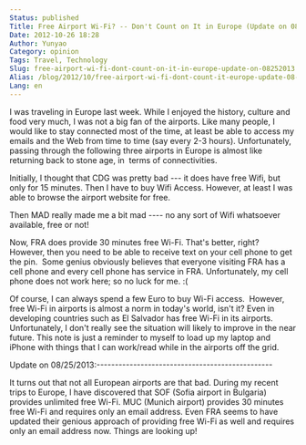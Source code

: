 ```yaml
---
Status: published
Title: Free Airport Wi-Fi? -- Don't Count on It in Europe (Update on 08/25/2013)
Date: 2012-10-26 18:28
Author: Yunyao
Category: opinion
Tags: Travel, Technology
Slug: free-airport-wi-fi-dont-count-on-it-in-europe-update-on-08252013
Alias: /blog/2012/10/free-airport-wi-fi-dont-count-it-europe-update-08-25-2013
Lang: en
---
```


I was traveling in Europe last week. While I enjoyed the history, culture and food very much, I was not a big fan of the airports. Like many people, I would like to stay connected most of the time, at least be able to access my emails and the Web from time to time (say every 2-3 hours). Unfortunately, passing through the following three airports in Europe is almost like returning back to stone age, in  terms of connectivities.

Initially, I thought that CDG was pretty bad --- it does have free Wifi, but only for 15 minutes. Then I have to buy Wifi Access. However, at least I was able to browse the airport website for free. 


Then MAD really made me a bit mad ---- no any sort of Wifi whatsoever available, free or not!

Now, FRA does provide 30 minutes free Wi-Fi. That's better, right? However, then you need to be able to receive text on your cell phone to get the pin.  Some genius obviously believes that everyone visiting FRA has a cell phone and every cell phone has service in FRA. Unfortunately, my cell phone does not work here; so no luck for me. :(  

Of course, I can always spend a few Euro to buy Wi-Fi access.  However, free Wi-Fi in airports is almost a norm in today's world, isn't it? Even in developing countries such as El Salvador has free Wi-Fi in its airports.  Unfortunately, I don't really see the situation will likely to improve in the near future. This note is just a reminder to myself to load up my laptop and iPhone with things that I can work/read while in the airports off the grid.

  
Update on 08/25/2013:------------------------------------------------

It turns out that not all European airports are that bad. During my recent trips to Europe, I have discovered that SOF (Sofia airport in Bulgaria) provides unlimited free Wi-Fi. MUC (Munich airport) provides 30 minutes free Wi-Fi and requires only an email address. Even FRA seems to have updated their genious approach of providing free Wi-Fi as well and requires only an email address now. Things are looking up!  
